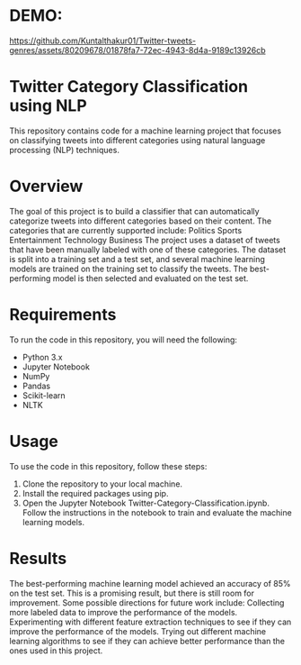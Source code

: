 # DEMO: 



https://github.com/Kuntalthakur01/Twitter-tweets-genres/assets/80209678/01878fa7-72ec-4943-8d4a-9189c13926cb





# Twitter Category Classification using NLP
This repository contains code for a machine learning project that focuses on classifying tweets into different categories using natural language processing (NLP) techniques.
# Overview
The goal of this project is to build a classifier that can automatically categorize tweets into different categories based on their content. The categories that are currently supported include:
Politics
Sports
Entertainment
Technology
Business
The project uses a dataset of tweets that have been manually labeled with one of these categories. The dataset is split into a training set and a test set, and several machine learning models are trained on the training set to classify the tweets. The best-performing model is then selected and evaluated on the test set.
# Requirements
To run the code in this repository, you will need the following:
* Python 3.x
* Jupyter Notebook
* NumPy
* Pandas
* Scikit-learn
* NLTK
# Usage
To use the code in this repository, follow these steps:
1. Clone the repository to your local machine.
2. Install the required packages using pip.
3. Open the Jupyter Notebook Twitter-Category-Classification.ipynb.
Follow the instructions in the notebook to train and evaluate the machine learning models.
# Results
The best-performing machine learning model achieved an accuracy of 85% on the test set. This is a promising result, but there is still room for improvement. Some possible directions for future work include:
Collecting more labeled data to improve the performance of the models.
Experimenting with different feature extraction techniques to see if they can improve the performance of the models.
Trying out different machine learning algorithms to see if they can achieve better performance than the ones used in this project.
